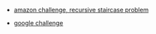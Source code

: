 - [amazon challenge, recursive staircase problem](https://www.youtube.com/watch?v=5o-kdjv7FD0&t=444s)

- [google challenge](https://www.youtube.com/watch?v=XKu_SEDAykw)
